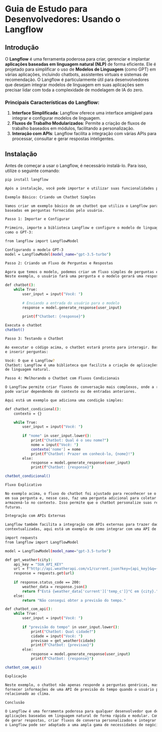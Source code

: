 # Guia de Estudo para Desenvolvedores: Usando o Langflow

## Introdução

O **Langflow** é uma ferramenta poderosa para criar, gerenciar e implantar **aplicações baseadas 
em linguagem natural (NLP)** de forma eficiente. Ele é projetado para simplificar o uso de 
**Modelos de Linguagem** (como GPT) em várias aplicações, incluindo chatbots, assistentes
virtuais e sistemas de recomendação. O Langflow é particularmente útil para desenvolvedores
que desejam integrar modelos de linguagem em suas aplicações sem precisar lidar com toda a 
complexidade de modelagem de IA do zero.

### Principais Características do Langflow:

1. **Interface Simplificada**: Langflow oferece uma interface amigável para integrar e configurar modelos de linguagem.
2. **Fluxos de Trabalho Modularizados**: Permite a criação de fluxos de trabalho baseados em 
módulos, facilitando a personalização.
3. **Interação com APIs**: Langflow facilita a integração com várias APIs para processar, 
consultar e gerar respostas inteligentes.

## Instalação

Antes de começar a usar o Langflow, é necessário instalá-lo. Para isso, utilize o seguinte 
comando:

```bash
pip install langflow

Após a instalação, você pode importar e utilizar suas funcionalidades principais.

Exemplo Básico: Criando um Chatbot Simples

Vamos criar um exemplo básico de um chatbot que utiliza o Langflow para gerar respostas
baseadas em perguntas fornecidas pelo usuário.

Passo 1: Importar e Configurar

Primeiro, importe a biblioteca Langflow e configure o modelo de linguagem que será utilizado,
como o GPT-3:

from langflow import LangflowModel

Configurando o modelo GPT-3
model = LangflowModel(model_name="gpt-3.5-turbo")

Passo 2: Criando um Fluxo de Perguntas e Respostas

Agora que temos o modelo, podemos criar um fluxo simples de perguntas e respostas. 
Neste exemplo, o usuário fará uma pergunta e o modelo gerará uma resposta:

def chatbot():
    while True:
        user_input = input("Você: ")
        
        # Enviando a entrada do usuário para o modelo
        response = model.generate_response(user_input)
        
        print(f"Chatbot: {response}")

Executa o chatbot
chatbot()

Passo 3: Testando o Chatbot

Ao executar o código acima, o chatbot estará pronto para interagir. Basta rodar o script
e inserir perguntas:

Você: O que é Langflow?
Chatbot: Langflow é uma biblioteca que facilita a criação de aplicações baseadas em modelos 
de linguagem natural.

Passo 4: Melhorando o Chatbot com Fluxos Condicionais

O Langflow permite criar fluxos de conversação mais complexos, onde a resposta do chatbot 
pode variar dependendo do contexto ou de entradas anteriores.

Aqui está um exemplo que adiciona uma condição simples:

def chatbot_condicional():
    contexto = {}

    while True:
        user_input = input("Você: ")
        
        if "nome" in user_input.lower():
            print("Chatbot: Qual é o seu nome?")
            nome = input("Você: ")
            contexto['nome'] = nome
            print(f"Chatbot: Prazer em conhecê-lo, {nome}!")
        else:
            response = model.generate_response(user_input)
            print(f"Chatbot: {response}")

chatbot_condicional()

Fluxo Explicativo

No exemplo acima, o fluxo do chatbot foi ajustado para reconhecer se o usuário mencionou "nome" 
em sua pergunta e, nesse caso, faz uma pergunta adicional para coletar o nome do usuário e 
armazená-lo no contexto. Isso permite que o chatbot personalize suas respostas nas interações
futuras.

Integração com APIs Externas

Langflow também facilita a integração com APIs externas para trazer dados e gerar respostas
contextualizadas, aqui está um exemplo de como integrar com uma API de previsão do tempo:

import requests
from langflow import LangflowModel

model = LangflowModel(model_name="gpt-3.5-turbo")

def get_weather(city):
    api_key = "SUA_API_KEY"
    url = f"http://api.weatherapi.com/v1/current.json?key={api_key}&q={city}"
    response = requests.get(url)
    
    if response.status_code == 200:
        weather_data = response.json()
        return f"Está {weather_data['current']['temp_c']}°C em {city}."
    else:
        return "Não consegui obter a previsão do tempo."

def chatbot_com_api():
    while True:
        user_input = input("Você: ")
        
        if "previsão do tempo" in user_input.lower():
            print("Chatbot: Qual cidade?")
            cidade = input("Você: ")
            previsao = get_weather(cidade)
            print(f"Chatbot: {previsao}")
        else:
            response = model.generate_response(user_input)
            print(f"Chatbot: {response}")

chatbot_com_api()

Explicação

Neste exemplo, o chatbot não apenas responde a perguntas genéricas, mas também pode 
fornecer informações de uma API de previsão do tempo quando o usuário pergunta algo
relacionado ao clima.

Conclusão

O Langflow é uma ferramenta poderosa para qualquer desenvolvedor que deseje construir 
aplicações baseadas em linguagem natural de forma rápida e modular. Com a capacidade 
de gerar respostas, criar fluxos de conversa personalizados e integrar APIs externas,
o Langflow pode ser adaptado a uma ampla gama de necessidades de negócios e projetos.

